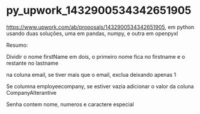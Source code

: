 # py_upwork_1432900534342651905
https://www.upwork.com/ab/proposals/1432900534342651905, em python usando duas soluções, uma em pandas, numpy, e outra em openpyxl


Resumo:

Dividir o nome firstName em dois, o primeiro nome fica no firstname e o restante no lastname

na coluna email, se tiver mais que o email, exclua deixando apenas 1

Se columna employeecompany, se estiver vazia adicionar o valor da coluna CompanyAlterantive

Senha contem nome, numeros e caractere especial
